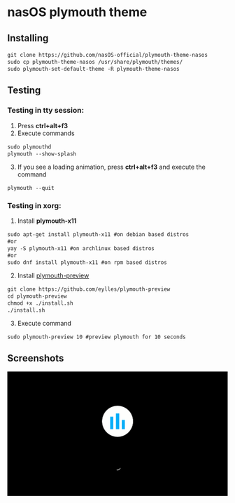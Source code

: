 # nasOS plymouth theme

## Installing

```
git clone https://github.com/nasOS-official/plymouth-theme-nasos
sudo cp plymouth-theme-nasos /usr/share/plymouth/themes/
sudo plymouth-set-default-theme -R plymouth-theme-nasos
```

## Testing

### Testing in tty session:
1. Press **ctrl+alt+f3**
2. Execute commands
```
sudo plymouthd
plymouth --show-splash
```
3. If you see a loading animation, press **ctrl+alt+f3** and execute the command
```
plymouth --quit
```
### Testing in xorg:
1. Install **plymouth-x11**
```
sudo apt-get install plymouth-x11 #on debian based distros
#or 
yay -S plymouth-x11 #on archlinux based distros
#or 
sudo dnf install plymouth-x11 #on rpm based distros
```
2. Install [plymouth-preview](https://github.com/eylles/plymouth-preview)
```
git clone https://github.com/eylles/plymouth-preview
cd plymouth-preview
chmod +x ./install.sh
./install.sh
```
3. Execute command
```
sudo plymouth-preview 10 #preview plymouth for 10 seconds
```
## Screenshots

![Bootscreen](./screenshots/bootscreen.png "Bootscreen")
